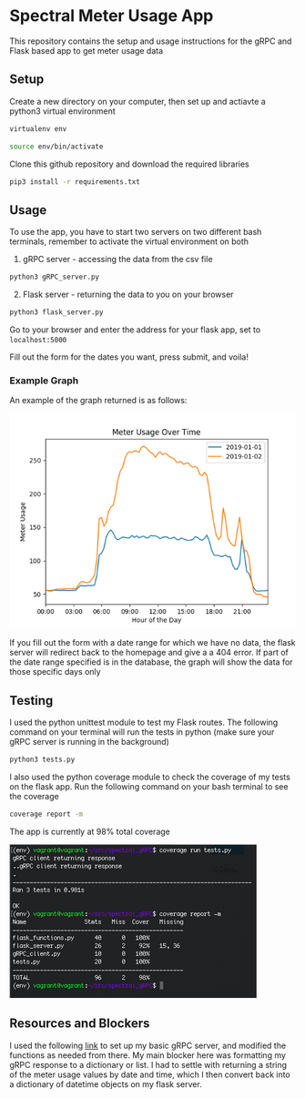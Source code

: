 # Spectral Meter Usage App

This repository contains the setup and usage instructions for the gRPC and Flask based app to get meter usage data

## Setup

Create a new directory on your computer, then set up and actiavte a python3 virtual environment

```bash
virtualenv env
```
```bash
source env/bin/activate 
```
Clone this github repository and download the required libraries
```bash
pip3 install -r requirements.txt
```

## Usage

To use the app, you have to start two servers on two different bash terminals, remember to activate the virtual environment on both

1. gRPC server - accessing the data from the csv file

```bash
python3 gRPC_server.py
```

2. Flask server - returning the data to you on your browser

```bash
python3 flask_server.py
```

Go to your browser and enter the address for your flask app, set to ```localhost:5000```

Fill out the form for the dates you want, press submit, and voila!

### Example Graph

An example of the graph returned is as follows:

![meter usage graph](my_plot.png)

If you fill out the form with a date range for which we have no data, the flask server will redirect back to the homepage and give a a 404 error. If part of the date range specified is in the database, the graph will show the data for those specific days only

## Testing
I used the python unittest module to test my Flask routes. The following command on your terminal will run the tests in python (make sure your gRPC server is running in the background)

```bash
python3 tests.py
```
I also used the python coverage module to check the coverage of my tests on the flask app. Run the following command on your bash terminal to see the coverage 

```bash
coverage report -m
```

The app is currently at 98% total coverage

![test coverage](test_coverage.png)

## Resources and Blockers
I used the following [link](https://www.semantics3.com/blog/a-simplified-guide-to-grpc-in-python-6c4e25f0c506/) to set up my basic gRPC server, and modified the functions as needed from there. My main blocker here was formatting my gRPC response to a dictionary or list. I had to settle with returning a string of the meter usage values by date and time, which I then convert back into a dictionary of datetime objects on my flask server.